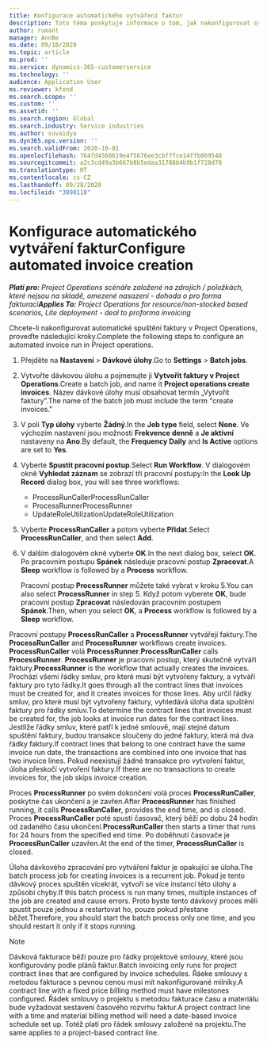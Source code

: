 ```yaml
---
title: Konfigurace automatického vytváření faktur
description: Toto téma poskytuje informace o tom, jak nakonfigurovat systém pro automatické generování faktur.
author: rumant
manager: AnnBe
ms.date: 09/18/2020
ms.topic: article
ms.prod: ''
ms.service: dynamics-365-customerservice
ms.technology: ''
audience: Application User
ms.reviewer: kfend
ms.search.scope: ''
ms.custom: ''
ms.assetid: ''
ms.search.region: Global
ms.search.industry: Service industries
ms.author: suvaidya
ms.dyn365.ops.version: ''
ms.search.validFrom: 2020-10-01
ms.openlocfilehash: 764fd4568619e4f5676ee3cbf7fce14ffb069548
ms.sourcegitcommit: a2c3cd49a3b667b8b5edaa31788b4b9b1f728d78
ms.translationtype: HT
ms.contentlocale: cs-CZ
ms.lasthandoff: 09/28/2020
ms.locfileid: "3898118"
---
```

# <a name="configure-automated-invoice-creation"></a><span data-ttu-id="64eb4-103">Konfigurace automatického vytváření faktur</span><span class="sxs-lookup"><span data-stu-id="64eb4-103">Configure automated invoice creation</span></span>

<span data-ttu-id="64eb4-104">_**Platí pro:** Project Operations scénáře založené na zdrojích / položkách, které nejsou na skladě, omezené nasazení - dohoda o pro forma fakturaci_</span><span class="sxs-lookup"><span data-stu-id="64eb4-104">_**Applies To:** Project Operations for resource/non-stocked based scenarios, Lite deployment - deal to proforma invoicing_</span></span>

<span data-ttu-id="64eb4-105">Chcete-li nakonfigurovat automatické spuštění faktury v Project Operations, proveďte následující kroky.</span><span class="sxs-lookup"><span data-stu-id="64eb4-105">Complete the following steps to configure an automated invoice run in Project operations.</span></span>

1. <span data-ttu-id="64eb4-106">Přejděte na **Nastavení** \> **Dávkové úlohy**.</span><span class="sxs-lookup"><span data-stu-id="64eb4-106">Go to **Settings** \> **Batch jobs**.</span></span>
2. <span data-ttu-id="64eb4-107">Vytvořte dávkovou úlohu a pojmenujte ji **Vytvořit faktury v Project Operations**.</span><span class="sxs-lookup"><span data-stu-id="64eb4-107">Create a batch job, and name it **Project operations create invoices**.</span></span> <span data-ttu-id="64eb4-108">Název dávkové úlohy musí obsahovat termín „Vytvořit faktury”.</span><span class="sxs-lookup"><span data-stu-id="64eb4-108">The name of the batch job must include the term "create invoices."</span></span>
3. <span data-ttu-id="64eb4-109">V poli **Typ úlohy** vyberte **Žádný**.</span><span class="sxs-lookup"><span data-stu-id="64eb4-109">In the **Job type** field, select **None**.</span></span> <span data-ttu-id="64eb4-110">Ve výchozím nastavení jsou možnosti **Frekvence denně** a **Je aktivní** nastaveny na **Ano**.</span><span class="sxs-lookup"><span data-stu-id="64eb4-110">By default, the **Frequency Daily** and **Is Active** options are set to **Yes**.</span></span>
4. <span data-ttu-id="64eb4-111">Vyberte **Spustit pracovní postup**.</span><span class="sxs-lookup"><span data-stu-id="64eb4-111">Select **Run Workflow**.</span></span> <span data-ttu-id="64eb4-112">V dialogovém okně **Vyhledat záznam** se zobrazí tři pracovní postupy:</span><span class="sxs-lookup"><span data-stu-id="64eb4-112">In the **Look Up Record** dialog box, you will see three workflows:</span></span>

    - <span data-ttu-id="64eb4-113">ProcessRunCaller</span><span class="sxs-lookup"><span data-stu-id="64eb4-113">ProcessRunCaller</span></span>
    - <span data-ttu-id="64eb4-114">ProcessRunner</span><span class="sxs-lookup"><span data-stu-id="64eb4-114">ProcessRunner</span></span>
    - <span data-ttu-id="64eb4-115">UpdateRoleUtilization</span><span class="sxs-lookup"><span data-stu-id="64eb4-115">UpdateRoleUtilization</span></span>

5. <span data-ttu-id="64eb4-116">Vyberte **ProcessRunCaller** a potom vyberte **Přidat**.</span><span class="sxs-lookup"><span data-stu-id="64eb4-116">Select **ProcessRunCaller**, and then select **Add**.</span></span>
6. <span data-ttu-id="64eb4-117">V dalším dialogovém okně vyberte **OK**.</span><span class="sxs-lookup"><span data-stu-id="64eb4-117">In the next dialog box, select **OK**.</span></span> <span data-ttu-id="64eb4-118">Po pracovním postupu **Spánek** následuje pracovní postup **Zpracovat**.</span><span class="sxs-lookup"><span data-stu-id="64eb4-118">A **Sleep** workflow is followed by a **Process** workflow.</span></span>

    <span data-ttu-id="64eb4-119">Pracovní postup **ProcessRunner** můžete také vybrat v kroku 5.</span><span class="sxs-lookup"><span data-stu-id="64eb4-119">You can also select **ProcessRunner** in step 5.</span></span> <span data-ttu-id="64eb4-120">Když potom vyberete **OK**, bude pracovní postup **Zpracovat** následován pracovním postupem **Spánek**.</span><span class="sxs-lookup"><span data-stu-id="64eb4-120">Then, when you select **OK**, a **Process** workflow is followed by a **Sleep** workflow.</span></span>

<span data-ttu-id="64eb4-121">Pracovní postupy **ProcessRunCaller** a **ProcessRunner** vytvářejí faktury.</span><span class="sxs-lookup"><span data-stu-id="64eb4-121">The **ProcessRunCaller** and **ProcessRunner** workflows create invoices.</span></span> <span data-ttu-id="64eb4-122">**ProcessRunCaller** volá **ProcessRunner**.</span><span class="sxs-lookup"><span data-stu-id="64eb4-122">**ProcessRunCaller** calls **ProcessRunner**.</span></span> <span data-ttu-id="64eb4-123">**ProcessRunner** je pracovní postup, který skutečně vytváří faktury.</span><span class="sxs-lookup"><span data-stu-id="64eb4-123">**ProcessRunner** is the workflow that actually creates the invoices.</span></span> <span data-ttu-id="64eb4-124">Prochází všemi řádky smluv, pro které musí být vytvořeny faktury, a vytváří faktury pro tyto řádky.</span><span class="sxs-lookup"><span data-stu-id="64eb4-124">It goes through all the contract lines that invoices must be created for, and it creates invoices for those lines.</span></span> <span data-ttu-id="64eb4-125">Aby určil řádky smluv, pro které musí být vytvořeny faktury, vyhledává úloha data spuštění faktury pro řádky smluv.</span><span class="sxs-lookup"><span data-stu-id="64eb4-125">To determine the contract lines that invoices must be created for, the job looks at invoice run dates for the contract lines.</span></span> <span data-ttu-id="64eb4-126">Jestliže řádky smluv, které patří k jedné smlouvě, mají stejné datum spuštění faktury, budou transakce sloučeny do jedné faktury, která má dva řádky faktury.</span><span class="sxs-lookup"><span data-stu-id="64eb4-126">If contract lines that belong to one contract have the same invoice run date, the transactions are combined into one invoice that has two invoice lines.</span></span> <span data-ttu-id="64eb4-127">Pokud neexistují žádné transakce pro vytvoření faktur, úloha přeskočí vytvoření faktury.</span><span class="sxs-lookup"><span data-stu-id="64eb4-127">If there are no transactions to create invoices for, the job skips invoice creation.</span></span>

<span data-ttu-id="64eb4-128">Proces **ProcessRunner** po svém dokončení volá proces **ProcessRunCaller**, poskytne čas ukončení a je zavřen.</span><span class="sxs-lookup"><span data-stu-id="64eb4-128">After **ProcessRunner** has finished running, it calls **ProcessRunCaller**, provides the end time, and is closed.</span></span> <span data-ttu-id="64eb4-129">Proces **ProcessRunCaller** poté spustí časovač, který běží po dobu 24 hodin od zadaného času ukončení.</span><span class="sxs-lookup"><span data-stu-id="64eb4-129">**ProcessRunCaller** then starts a timer that runs for 24 hours from the specified end time.</span></span> <span data-ttu-id="64eb4-130">Po doběhnutí časovače je **ProcessRunCaller** uzavřen.</span><span class="sxs-lookup"><span data-stu-id="64eb4-130">At the end of the timer, **ProcessRunCaller** is closed.</span></span>

<span data-ttu-id="64eb4-131">Úloha dávkového zpracování pro vytváření faktur je opakující se úloha.</span><span class="sxs-lookup"><span data-stu-id="64eb4-131">The batch process job for creating invoices is a recurrent job.</span></span> <span data-ttu-id="64eb4-132">Pokud je tento dávkový proces spuštěn vícekrát, vytvoří se více instancí této úlohy a způsobí chyby.</span><span class="sxs-lookup"><span data-stu-id="64eb4-132">If this batch process is run many times, multiple instances of the job are created and cause errors.</span></span> <span data-ttu-id="64eb4-133">Proto byste tento dávkový proces měli spustit pouze jednou a restartovat ho, pouze pokud přestane běžet.</span><span class="sxs-lookup"><span data-stu-id="64eb4-133">Therefore, you should start the batch process only one time, and you should restart it only if it stops running.</span></span>

> [!NOTE]
> <span data-ttu-id="64eb4-134">Dávková fakturace běží pouze pro řádky projektové smlouvy, které jsou konfigurovány podle plánů faktur.</span><span class="sxs-lookup"><span data-stu-id="64eb4-134">Batch invoicing only runs for project contract lines that are configured by invoice schedules.</span></span> <span data-ttu-id="64eb4-135">Řáeke smlouvy s metodou fakturace s pevnou cenou musí mít nakonfigurované milníky.</span><span class="sxs-lookup"><span data-stu-id="64eb4-135">A contract line with a fixed price billing method must have milestones configured.</span></span> <span data-ttu-id="64eb4-136">Řádek smlouvy o projektu s metodou fakturace času a materiálu bude vyžadovat sestavení časového rozvrhu faktur.</span><span class="sxs-lookup"><span data-stu-id="64eb4-136">A project contract line with a time and material billing method will need a date-based invoice schedule set up.</span></span> <span data-ttu-id="64eb4-137">Totéž platí pro řádek smlouvy založené na projektu.</span><span class="sxs-lookup"><span data-stu-id="64eb4-137">The same applies to a project-based contract line.</span></span>     

